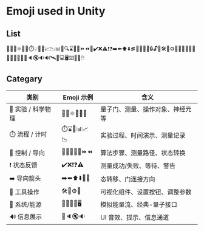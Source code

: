 # Emoji used in Unity

## List

🧭🎯🧪⚛️📡🔬⏱️💡🧬🧠📈📉📊📝🔍⌛🔄🔁⏩⏪🔀✔️❌⚠️❗❓➡️⬅️⬆️⬇️⏫⏬🔺🔻🔼🔽🔒🔓🔑🛠️🔧⚙️🔩🔨🔋🔌💾📎📌📐📏🧰💭📢🔈🔇🔉🔊🛰️🚀💻🖥️⌨️📱📲🖱️

## Categary

| **类别**          | **Emoji 示例** | **含义**                         |
| ----------------- | -------------- | -------------------------------- |
| 🧪 实验 / 科学物理 | 🧪🔬⚛️🧬🧠📡         | 量子门、测量、操作对象、神经元等 |
| ⏱️ 流程 / 计时     | ⏱️⌛📝📊📈📉         | 实验过程、时间演示、测量记录     |
| 🎯 控制 / 导向     | 🎯🧭🔄🔁🔀⏩⏪        | 算法步骤、测量路径、状态转换     |
| ❗ 状态反馈        | ✔️❌❗❓⚠️          | 测量成功/失败、等待、警告        |
| ➡️ 导向箭头        | ➡️⬅️⬆️⬇️🔺🔻         | 态转移、门连接方向               |
| 🔧 工具操作        | 🛠️🔧⚙️🔩           | 可视化组件、设置按钮、调整参数   |
| 🔌 系统/能源       | 🔋🔌💾📱🖥️          | 模拟能量流、经典-量子接口        |
| 🔊 信息展示        | 📢🔈🔇🔉           | UI 音效、提示、信息通道          |





